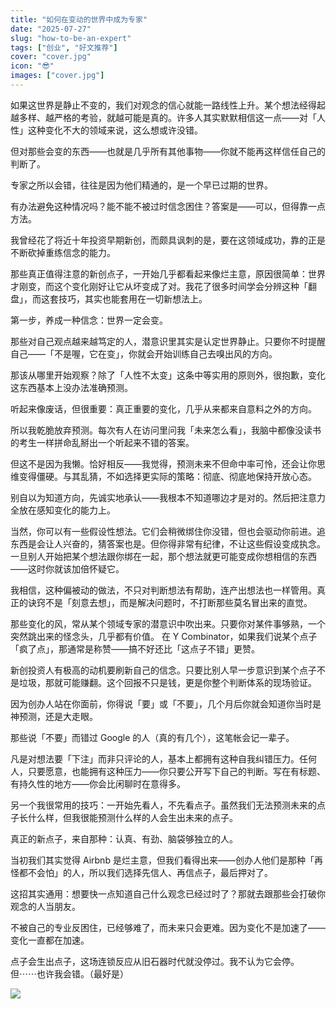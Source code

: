 ```yaml
---
title: "如何在变动的世界中成为专家"
date: "2025-07-27"
slug: "how-to-be-an-expert"
tags: ["创业", "好文推荐"]
cover: "cover.jpg"
icon: "😎"
images: ["cover.jpg"]
---
```

如果这世界是静止不变的，我们对观念的信心就能一路线性上升。某个想法经得起越多样、越严格的考验，就越可能是真的。许多人其实默默相信这一点——对「人性」这种变化不大的领域来说，这么想或许没错。



但对那些会变的东西——也就是几乎所有其他事物——你就不能再这样信任自己的判断了。



专家之所以会错，往往是因为他们精通的，是一个早已过期的世界。



有办法避免这种情况吗？能不能不被过时信念困住？答案是——可以，但得靠一点方法。



我曾经花了将近十年投资早期新创，而颇具讽刺的是，要在这领域成功，靠的正是不断砍掉重练信念的能力。



那些真正值得注意的新创点子，一开始几乎都看起来像烂主意，原因很简单：世界才刚变，而这个变化刚好让它从坏变成了对。我花了很多时间学会分辨这种「翻盘」，而这套技巧，其实也能套用在一切新想法上。



第一步，养成一种信念：世界一定会变。



那些对自己观点越来越笃定的人，潜意识里其实是认定世界静止。只要你不时提醒自己——「不是喔，它在变」，你就会开始训练自己去嗅出风的方向。



那该从哪里开始观察？除了「人性不太变」这条中等实用的原则外，很抱歉，变化这东西基本上没办法准确预测。



听起来像废话，但很重要：真正重要的变化，几乎从来都来自意料之外的方向。



所以我乾脆放弃预测。每次有人在访问里问我「未来怎么看」，我脑中都像没读书的考生一样拼命乱掰出一个听起来不错的答案。



但这不是因为我懒。恰好相反——我觉得，预测未来不但命中率可怜，还会让你思维变得僵硬。与其乱猜，不如选择更实际的策略：彻底、彻底地保持开放心态。



别自以为知道方向，先诚实地承认——我根本不知道哪边才是对的。然后把注意力全放在感知变化的能力上。



当然，你可以有一些假设性想法。它们会稍微绑住你没错，但也会驱动你前进。追东西是会让人兴奋的，猜答案也是。但你得非常有纪律，不让这些假设变成执念。
一旦别人开始把某个想法跟你绑在一起，那个想法就更可能变成你想相信的东西——这时你就该加倍怀疑它。



我相信，这种偏被动的做法，不只对判断想法有帮助，连产出想法也一样管用。真正的诀窍不是「刻意去想」，而是解决问题时，不打断那些莫名冒出来的直觉。



那些变化的风，常从某个领域专家的潜意识中吹出来。只要你对某件事够熟，一个突然跳出来的怪念头，几乎都有价值。
在 Y Combinator，如果我们说某个点子「疯了点」，那通常是称赞——搞不好还比「这点子不错」更赞。



新创投资人有极高的动机要刷新自己的信念。只要比别人早一步意识到某个点子不是垃圾，那就可能赚翻。这个回报不只是钱，更是你整个判断体系的现场验证。



因为创办人站在你面前，你得说「要」或「不要」，几个月后你就会知道你当时是神预测，还是大走眼。



那些说「不要」而错过 Google 的人（真的有几个），这笔帐会记一辈子。



凡是对想法要「下注」而非只评论的人，基本上都拥有这种自我纠错压力。任何人，只要愿意，也能拥有这种压力——你只要公开写下自己的判断。写在有标题、有持久性的地方——你会比闲聊时在意得多。



另一个我很常用的技巧：一开始先看人，不先看点子。虽然我们无法预测未来的点子长什么样，但我很能预测什么样的人会生出未来的点子。



真正的新点子，来自那种：认真、有劲、脑袋够独立的人。



当初我们其实觉得 Airbnb 是烂主意，但我们看得出来——创办人他们是那种「再怪都不会怕」的人，所以我们选择先信人、再信点子，最后押对了。



这招其实通用：想要快一点知道自己什么观念已经过时了？那就去跟那些会打破你观念的人当朋友。



不被自己的专业反困住，已经够难了，而未来只会更难。因为变化不是加速了——变化一直都在加速。



点子会生出点子，这场连锁反应从旧石器时代就没停过。我不认为它会停。
但⋯⋯也许我会错。（最好是）




![](https://prod-files-secure.s3.us-west-2.amazonaws.com/112d0858-5090-4d34-a606-b75eb8d65fd2/46476355-9cf3-4e99-9b7a-3531bc426380/1000202064.png?X-Amz-Algorithm=AWS4-HMAC-SHA256&X-Amz-Content-Sha256=UNSIGNED-PAYLOAD&X-Amz-Credential=ASIAZI2LB466UAP7JH6X%2F20250928%2Fus-west-2%2Fs3%2Faws4_request&X-Amz-Date=20250928T010544Z&X-Amz-Expires=3600&X-Amz-Security-Token=IQoJb3JpZ2luX2VjECYaCXVzLXdlc3QtMiJIMEYCIQD9R1%2F%2B8Rpe6stPx8q%2BRyjs1EsVldB5TQGBmVbW5LdFKQIhAL1%2BV1d1vazWLsgoSHEi5r7URH5r31KtdyxYpATXrWeZKogECK7%2F%2F%2F%2F%2F%2F%2F%2F%2F%2FwEQABoMNjM3NDIzMTgzODA1IgwLUBmdz%2B0pMeQUupEq3AMBZ0kPkZUbhvAymviFlFfRdcemVLdvUKEZPjyArWWG7e9plau29eViYNUgEu9hsZEW3W7J4aTpf0p3MeQFNeON23TRHfpE8uy11Rf4oKE9fgktdmEr4roUjZcfqUCfcufXrQ7N28wciqiH6QhRqKlayHQMOuGsJdohJElk8%2FgADvSyDjgNc5TzXqioZm8cqevj7FSukaKTon87A2UlRUf7XGKo%2BXSHmh6sYUDICp8NPq3J8O2SSxkkzRScYlRcJ9G6KEZMTJJ%2FwB1F9XAk9XLVvoqUTOVASUNBNuvkk%2FHF4LECAThfr9KHi3MewmHHvzCVkcJePUaoWrggN4gEQIW6rlr63QxQETbim4W0kpK2fRPl%2B5SEJwMdA99mhGrhR%2Bv7%2Fg3b0Of%2F8Sbx3Qib8twfU%2FM0FrumtMhqcAptUnlev2x1pWWpEM4mMLib0M2VeHNd0FhzJSIzFSZWg8c2oIfu7WF8eCA%2Bf0RqW%2BMaGc4kW7E2F3VpLdm0DtqOblU8qiHuFAdbmIYn6BKB4SA4f7Y6DKy9vLsxY5W53g45dAbt8ElQAANLP%2BtJrh%2FRiVvh3gNjcq1NV9cvDjvUaHcsHZJJxRNJS9QXjjndVJCeFw6gZkg8utCo4xv3cJKOLTCUquHGBjqkAXORSs2wiYtJARZUu1bKbDPwk9SBLQP0uF9m5LgDTuOT2l%2FNHexRNVUH4WRPMECx9hgFJO9nzDhZ3EUUZQgHsAo71m9IHmH6aLZbzhRP6jFAv8u4QjtIY1RyHSegN1UKnXikFGgh9CxKHJc%2FBIyqFOzrU%2BaJIPJTdddFC%2B9HtoZzVtdBfaA8ocGsQ3C9%2BUb2OG4XTX5gY2UgQ39aSBkmZsEOA8BJ&X-Amz-Signature=61a66483b25641ce7ff0d8d11bc671c0788ecd9cac05d0dd06f18764e18fbb31&X-Amz-SignedHeaders=host&x-amz-checksum-mode=ENABLED&x-id=GetObject)

